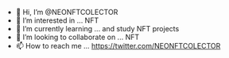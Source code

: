 - 👋 Hi, I’m @NEONFTCOLECTOR
- 👀 I’m interested in ... NFT
- 🌱 I’m currently learning ... and study NFT projects
- 💞️ I’m looking to collaborate on ... NFT
- 📫 How to reach me ... https://twitter.com/NEONFTCOLECTOR

<!---
NEONFTCOLECTOR/NEONFTCOLECTOR is a ✨ special ✨ repository because its `README.md` (this file) appears on your GitHub profile.
You can click the Preview link to take a look at your changes.
--->
